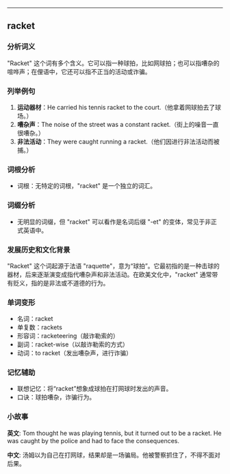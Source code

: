 
---------------
## racket
### 分析词义
"Racket" 这个词有多个含义。它可以指一种球拍，比如网球拍；也可以指嘈杂的喧哗声；在俚语中，它还可以指不正当的活动或诈骗。

### 列举例句
1. **运动器材**：He carried his tennis racket to the court.（他拿着网球拍去了球场。）
2. **嘈杂声**：The noise of the street was a constant racket.（街上的噪音一直很嘈杂。）
3. **非法活动**：They were caught running a racket.（他们因进行非法活动而被捕。）

### 词根分析
- 词根：无特定的词根，"racket" 是一个独立的词汇。

### 词缀分析
- 无明显的词缀，但 "racket" 可以看作是名词后缀 "-et" 的变体，常见于非正式英语中。

### 发展历史和文化背景
"Racket" 这个词起源于法语 "raquette"，意为“球拍”。它最初指的是一种击球的器材，后来逐渐演变成指代嘈杂声和非法活动。在欧美文化中，"racket" 通常带有贬义，指的是非法或不道德的行为。

### 单词变形
- 名词：racket
- 单复数：rackets
- 形容词：racketeering（敲诈勒索的）
- 副词：racket-wise（以敲诈勒索的方式）
- 动词：to racket（发出嘈杂声，进行诈骗）

### 记忆辅助
- 联想记忆：将“racket”想象成球拍在打网球时发出的声音。
- 口诀：球拍嘈杂，诈骗行为。

### 小故事
**英文**:
Tom thought he was playing tennis, but it turned out to be a racket. He was caught by the police and had to face the consequences.

**中文**:
汤姆以为自己在打网球，结果却是一场骗局。他被警察抓住了，不得不面对后果。

